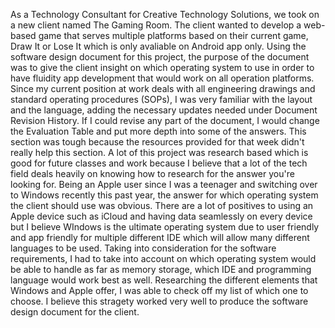 As a Technology Consultant for Creative Technology Solutions, we took on a new client named The Gaming Room. 
The client wanted to develop a web-based game that serves multiple platforms based on their current game, 
Draw It or Lose It which is only avaliable on Android app only. Using the software design document for this project, the purpose of the document was to give the client insight on which operating system to use in order to have fluidity app development that would work on all operation platforms. Since my current position at work deals with all engineering drawings and standard operating procedures (SOPs), I was very familiar with the layout and the language, adding the necessary updates needed under Document Revision History.
If I could revise any part of the document, I would change the Evaluation Table and put more depth into some of the answers. This section was tough because the resources provided for that week didn't really help this section. A lot of this project was research based which is good for future classes and work because I believe that a lot of the tech field deals heavily on knowing how to research for the answer you're looking for.
Being an Apple user since I was a teenager and switching over to Windows recently this past year, the answer for which operating system the client should use was obvious. There are a lot of positives to using an Apple device such as iCloud and having data seamlessly on every device but I believe WIndows is the ultimate operating system due to user friendly and app friendly for multiple different IDE which will allow many different languages to be used.  Taking into consideration for the software requirements, I had to take into account on which operating system would be able to handle as far as memory storage, which IDE and programming language would work best as well. Researching the different elements that Windows and Apple offer, I was able to check off my list of which one to choose. I believe this stragety worked very well to produce the software design document for the client.
